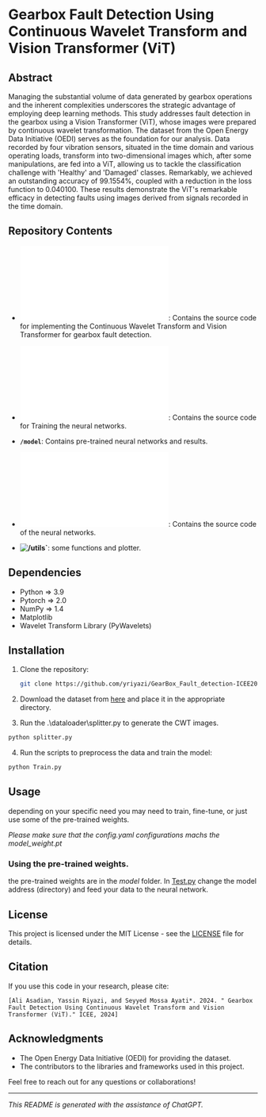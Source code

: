 # Gearbox Fault Detection Using Continuous Wavelet Transform and Vision Transformer (ViT)

## Abstract

Managing the substantial volume of data generated by gearbox operations and the inherent complexities underscores the strategic advantage of employing deep learning methods. This study addresses fault detection in the gearbox using a Vision Transformer (ViT), whose images were prepared by continuous wavelet transformation. The dataset from the Open Energy Data Initiative (OEDI) serves as the foundation for our analysis. Data recorded by four vibration sensors, situated in the time domain and various operating loads, transform into two-dimensional images which, after some manipulations, are fed into a ViT, allowing us to tackle the classification challenge with 'Healthy' and 'Damaged' classes. Remarkably, we achieved an outstanding accuracy of 99.1554%, coupled with a reduction in the loss function to 0.040100. These results demonstrate the ViT's remarkable efficacy in detecting faults using images derived from signals recorded in the time domain.

## Repository Contents
- **![/dataloaders/README.md`](/dataloaders/README.md)**: Contains the source code for implementing the Continuous Wavelet Transform and Vision Transformer for gearbox fault detection.

- **![deeplearning/README.md`](/deeplearning/README.md)**: Contains the source code for Training the neural networks.

- **`/model`**: Contains pre-trained neural networks and results.

- **![/nets/README.md`](/nets/README.md)**: Contains the source code of the neural networks.

- **![/utils`](/utils)**: some functions and plotter.

## Dependencies

- Python  => 3.9
- Pytorch => 2.0
- NumPy   => 1.4
- Matplotlib
- Wavelet Transform Library (PyWavelets)

## Installation

1. Clone the repository:

    ```bash
    git clone https://github.com/yriyazi/GearBox_Fault_detection-ICEE2024.git
    ```

2. Download the dataset from [here](https://www.kaggle.com/datasets/brjapon/gearbox-fault-diagnosis) and place it in the appropriate directory.

3. Run the .\dataloader\splitter.py to generate the CWT images.
```bash
python splitter.py
```

4. Run the scripts to preprocess the data and train the model:

```bash
python Train.py
```

## Usage
 depending on your specific need you may need to train, fine-tune, or just use some of the pre-trained weights.


*Please make sure that the config.yaml configurations machs the model_weight.pt*

### Using the pre-trained weights.
 
 the pre-trained weights are in the *model* folder. In [Test.py](https://github.com/yriyazi/GearBox_Fault_detection-ICEE2024/blob/main/Test.py) change the model address (directory) and feed your data to the neural network.

## License

This project is licensed under the MIT License - see the [LICENSE](LICENSE) file for details.


## Citation

If you use this code in your research, please cite:

```
[Ali Asadian, Yassin Riyazi, and Seyyed Mossa Ayati*. 2024. " Gearbox Fault Detection Using Continuous Wavelet Transform and Vision Transformer (ViT)." ICEE, 2024]
```

## Acknowledgments

- The Open Energy Data Initiative (OEDI) for providing the dataset.
- The contributors to the libraries and frameworks used in this project.

Feel free to reach out for any questions or collaborations!

---

*This README is generated with the assistance of ChatGPT.*
